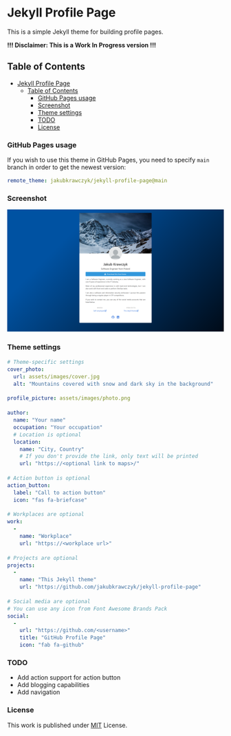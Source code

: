 Jekyll Profile Page
===================

This is a simple Jekyll theme for building profile pages.

**!!! Disclaimer: This is a Work In Progress version !!!**

## Table of Contents

- [Jekyll Profile Page](#jekyll-profile-page)
  - [Table of Contents](#table-of-contents)
    - [GitHub Pages usage](#github-pages-usage)
    - [Screenshot](#screenshot)
    - [Theme settings](#theme-settings)
    - [TODO](#todo)
    - [License](#license)

### GitHub Pages usage

If you wish to use this theme in GitHub Pages, you need to specify `main` branch in order to get the newest version:

```yaml
remote_theme: jakubkrawczyk/jekyll-profile-page@main
```

### Screenshot

![Screenshot of an example page with Jekyll Profile Page Theme installed](screenshot.png)

### Theme settings

```yaml
# Theme-specific settings
cover_photo:
  url: assets/images/cover.jpg
  alt: "Mountains covered with snow and dark sky in the background"

profile_picture: assets/images/photo.png

author:
  name: "Your name"
  occupation: "Your occupation"
  # Location is optional
  location:
    name: "City, Country"
    # If you don't provide the link, only text will be printed
    url: "https://<optional link to maps>/"

# Action button is optional
action_button:
  label: "Call to action button"
  icon: "fas fa-briefcase"

# Workplaces are optional
work:
  -
    name: "Workplace"
    url: "https://<workplace url>"

# Projects are optional
projects:
  -
    name: "This Jekyll theme"
    url: "https://github.com/jakubkrawczyk/jekyll-profile-page"

# Social media are optional
# You can use any icon from Font Awesome Brands Pack
social:
  -
    url: "https://github.com/<username>"
    title: "GitHub Profile Page"
    icon: "fab fa-github"
```

### TODO

 * Add action support for action button
 * Add blogging capabilities
 * Add navigation

### License

This work is published under [MIT](https://github.com/jakubkrawczyk/jekyll-profile-page/blob/master/LICENSE.txt) License.
